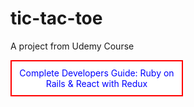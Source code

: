# tic-tac-toe

A project from Udemy Course 

<div style="border: 2px solid red; padding: 10px; width: 50%; color: blue; background: white; text-align: center;">
Complete Developers Guide: Ruby on Rails & React with Redux
</div>